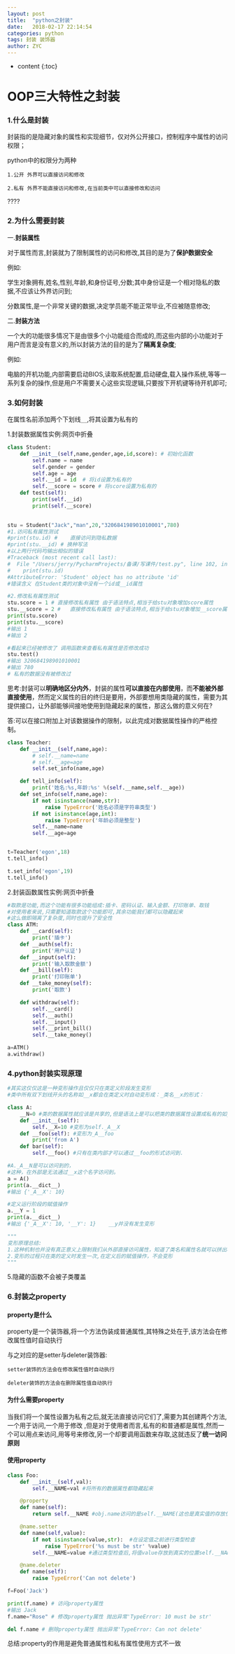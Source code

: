 ```yaml
---
layout: post
title:  "python之封装"
date:   2018-02-17 22:14:54
categories: python
tags: 封装 装饰器
author: ZYC
---
```


* content
{:toc}



# OOP三大特性之封装

### 1.什么是封装

封装指的是隐藏对象的属性和实现细节，仅对外公开接口，控制程序中属性的访问权限；

python中的权限分为两种

	1.公开 外界可以直接访问和修改
	
	2.私有 外界不能直接访问和修改,在当前类中可以直接修改和访问       
????           	

### 2.为什么需要封装

一.**封装属性**

对于属性而言,封装就为了限制属性的访问和修改,其目的是为了**保护数据安全**

例如:

学生对象拥有,姓名,性别,年龄,和身份证号,分数;其中身份证是一个相对隐私的数据,不应该让外界访问到;

分数属性,是一个非常关键的数据,决定学员能不能正常毕业,不应被随意修改;

二.**封装方法**

一个大的功能很多情况下是由很多个小功能组合而成的,而这些内部的小功能对于用户而言是没有意义的,所以封装方法的目的是为了**隔离复杂度**;

例如:

电脑的开机功能,内部需要启动BIOS,读取系统配置,启动硬盘,载入操作系统,等等一系列复杂的操作,但是用户不需要关心这些实现逻辑,只要按下开机键等待开机即可;

### 3.如何封装

在属性名前添加两个下划线`__`,将其设置为私有的

1.封装数据属性实例:网页中折叠

```python
class Student:
    def __init__(self,name,gender,age,id,score): # 初始化函数
        self.name = name
        self.gender = gender
        self.age = age
        self.__id = id  # 将id设置为私有的
        self.__score = score # 将score设置为私有的
    def test(self):
        print(self.__id)
        print(self.__score)

        
stu = Student("Jack","man",20,"320684198901010001",780)
#1.访问私有属性测试
#print(stu.id) #	直接访问到隐私数据
#print(stu.__id) # 换种写法
#以上两行代码均输出相似的错误 
#Traceback (most recent call last):
#  File "/Users/jerry/PycharmProjects/备课/写课件/test.py", line 102, in <module>
#    print(stu.id)
#AttributeError: 'Student' object has no attribute 'id'
#错误含义 在Student类的对象中没有一个id或__id属性

#2.修改私有属性测试
stu.score = 1 #	直接修改私有属性 由于语法特点,相当于给stu对象增加score属性
stu.__score = 2 #	直接修改私有属性 由于语法特点,相当于给stu对象增加__score属性
print(stu.score)
print(stu.__score)
#输出 1 
#输出 2

#看起来已经被修改了 调用函数来查看私有属性是否修改成功
stu.test()
#输出 320684198901010001
#输出 780
# 私有的数据没有被修改过
```

思考:封装可以**明确地区分内外**，封装的属性**可以直接在内部使用**，而**不能被外部直接使用**，然而定义属性的目的终归是要用，外部要想用类隐藏的属性，需要为其提供接口，让外部能够间接地使用到隐藏起来的属性，那这么做的意义何在?

答:可以在接口附加上对该数据操作的限制，以此完成对数据属性操作的严格控制。

```python
class Teacher:
    def __init__(self,name,age):
        # self.__name=name
        # self.__age=age
        self.set_info(name,age)

    def tell_info(self):
        print('姓名:%s,年龄:%s' %(self.__name,self.__age))
    def set_info(self,name,age):
        if not isinstance(name,str):
            raise TypeError('姓名必须是字符串类型')
        if not isinstance(age,int):
            raise TypeError('年龄必须是整型')
        self.__name=name
        self.__age=age


t=Teacher('egon',18)
t.tell_info()

t.set_info('egon',19)
t.tell_info()
```

2.封装函数属性实例:网页中折叠

```python
#取款是功能,而这个功能有很多功能组成:插卡、密码认证、输入金额、打印账单、取钱
#对使用者来说,只需要知道取款这个功能即可,其余功能我们都可以隐藏起来
#这么做即隔离了复杂度,同时也提升了安全性
class ATM:
    def __card(self):
        print('插卡')
    def __auth(self):
        print('用户认证')
    def __input(self):
        print('输入取款金额')
    def __bill(self):
        print('打印账单')
    def __take_money(self):
        print('取款')

    def withdraw(self):
        self.__card()
        self.__auth()
        self.__input()
        self.__print_bill()
        self.__take_money()

a=ATM()
a.withdraw()
```

### 4.python封装实现原理

```python
#其实这仅仅这是一种变形操作且仅仅只在类定义阶段发生变形
#类中所有双下划线开头的名称如__x都会在类定义时自动变形成：_类名__x的形式：

class A:
    __N=0 #类的数据属性就应该是共享的,但是语法上是可以把类的数据属性设置成私有的如__N,会变形为_A__N
    def __init__(self):
        self.__X=10 #变形为self._A__X
    def __foo(self): #变形为_A__foo
        print('from A')
    def bar(self):
        self.__foo() #只有在类内部才可以通过__foo的形式访问到.

#A._A__N是可以访问到的，
#这种，在外部是无法通过__x这个名字访问到。
a = A()
print(a.__dict__)
#输出 {'_A__X': 10}

#定义运行阶段的赋值操作
a.__Y = 1
print(a.__dict__)
#输出 {'_A__X': 10, '__Y': 1}    __y并没有发生变形

"""
变形原理总结:
1.这种机制也并没有真正意义上限制我们从外部直接访问属性，知道了类名和属性名就可以拼出名字：_类名__属性，然后就可以访问了，如a._A__N，即这种操作并不是严格意义上的限制外部访问，仅仅只是一种语法意义上的变形，主要用来限制外部的直接访问。
2.变形的过程只在类的定义时发生一次,在定义后的赋值操作，不会变形
"""
```

5.隐藏的函数不会被子类覆盖



### 6.封装之property

#### property是什么

property是一个装饰器,将一个方法伪装成普通属性,其特殊之处在于,该方法会在修改属性值时自动执行

与之对应的是setter与deleter装饰器:

	setter装饰的方法会在修改属性值时自动执行
	
	deleter装饰的方法会在删除属性值自动执行

#### 为什么需要property

当我们将一个属性设置为私有之后,就无法直接访问它们了,需要为其创建两个方法,一个用于访问,一个用于修改 ,但是对于使用者而言,私有的和普通都是属性,然而一个可以用点来访问,用等号来修改,另一个却要调用函数来存取,这就违反了**统一访问原则**

#### 使用property

```python
class Foo:
    def __init__(self,val):
        self.__NAME=val #将所有的数据属性都隐藏起来

    @property
    def name(self):
        return self.__NAME #obj.name访问的是self.__NAME(这也是真实值的存放位置)

    @name.setter
    def name(self,value):
        if not isinstance(value,str):  #在设定值之前进行类型检查
            raise TypeError('%s must be str' %value)
        self.__NAME=value #通过类型检查后,将值value存放到真实的位置self.__NAME

    @name.deleter
    def name(self):
        raise TypeError('Can not delete')

f=Foo('Jack') 

print(f.name) # 访问property属性
#输出 Jack
f.name="Rose" # 修改property属性 抛出异常'TypeError: 10 must be str'

del f.name # 删除property属性 抛出异常'TypeError: Can not delete' 
```

总结:property的作用是避免普通属性和私有属性使用方式不一致
